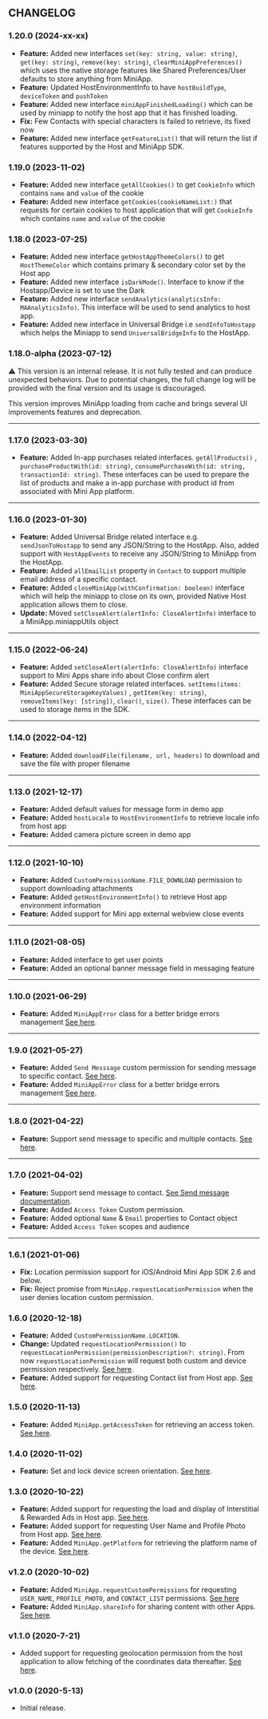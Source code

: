 ## CHANGELOG

### 1.20.0 (2024-xx-xx)
- **Feature:** Added new interfaces `set(key: string, value: string)`, `get(key: string)`, `remove(key: string)`, `clearMiniAppPreferences()` which uses the native storage features like Shared Preferences/User defaults to store anything from MiniApp.
- **Feature:** Updated HostEnvironmentInfo to have `hostBuildType`, `deviceToken` and `pushToken`
- **Feature:** Added new interface `miniAppFinishedLoading()` which can be used by miniapp to notify the host app that it has finished loading.
- **Fix:** Few Contacts with special characters is failed to retrieve, its fixed now
- **Feature:** Added new interface `getFeatureList()` that will return the list if features supported by the Host and MiniApp SDK.

### 1.19.0 (2023-11-02)
- **Feature:** Added new interface `getAllCookies()` to get `CookieInfo` which contains `name` and `value` of the cookie
- **Feature:** Added new interface `getCookies(cookieNameList:)` that requests for certain cookies to host application that will get `CookieInfo` which contains `name` and `value` of the cookie

### 1.18.0 (2023-07-25)
- **Feature:** Added new interface `getHostAppThemeColors()` to get `HostThemeColor` which contains primary & secondary color set by the Host app
- **Feature:** Added new interface `isDarkMode()`. Interface to know if the Hostapp/Device is set to use the Dark 
- **Feature:** Added new interface `sendAnalytics(analyticsInfo: MAAnalyticsInfo)`. This interface will be used to send analytics to host app.
- **Feature:** Added new interface in Universal Bridge i.e `sendInfoToHostapp` which helps the Miniapp to send `UniversalBridgeInfo` to the HostApp. 


### 1.18.0-alpha (2023-07-12)

:warning: This version is an internal release. It is not fully tested and can produce unexpected behaviors. Due to potential changes, the full change log will be provided with the final version and its usage is discouraged.

This version improves MiniApp loading from cache and brings several UI improvements features and deprecation.

---

### 1.17.0 (2023-03-30)
- **Feature:** Added In-app purchases related interfaces. `getAllProducts()` , `purchaseProductWith(id: string)`, `consumePurchaseWith(id: string, transactionId: string)`. These interfaces can be used to prepare the list of products and make a in-app purchase with product id from associated with Mini App platform.

---

### 1.16.0 (2023-01-30)
- **Feature:** Added Universal Bridge related interface e.g. `sendJsonToHostapp` to send any JSON/String to the HostApp. Also, added support with `HostAppEvents` to receive any JSON/String to MiniApp from the HostApp.
- **Feature:** Added `allEmailList` property in `Contact` to support multiple email address of a specific contact.
- **Feature:** Added `closeMiniApp(withConfirmation: boolean)` interface which will help the miniapp to close on its own, provided Native Host application allows them to close.
- **Update:** Moved `setCloseAlert(alertInfo: CloseAlertInfo)` interface to a MiniApp.miniappUtils object

---

### 1.15.0 (2022-06-24)
- **Feature:** Added `setCloseAlert(alertInfo: CloseAlertInfo)` interface support to Mini Apps share info about Close confirm alert
- **Feature:** Added Secure storage related interfaces. `setItems(items: MiniAppSecureStorageKeyValues)` , `getItem(key: string)`, `removeItems(key: [string])`, `clear()`, `size()`. These interfaces can be used to storage items in the SDK.

---
### 1.14.0 (2022-04-12)
- **Feature:** Added `downloadFile(filename, url, headers)` to download and save the file with proper filename

---

### 1.13.0 (2021-12-17)

- **Feature:** Added default values for message form in demo app
- **Feature:** Added `hostLocale` to `HostEnvironmentInfo` to retrieve locale info from host app
- **Feature:** Added camera picture screen in demo app

--- 

### 1.12.0 (2021-10-10)

- **Feature:** Added `CustomPermissionName.FILE_DOWNLOAD` permission to support downloading attachments
- **Feature:** Added `getHostEnvironmentInfo()`  to retrieve Host app environment information
- **Feature:** Added support for Mini app external webview close events

--- 

### 1.11.0 (2021-08-05)
- **Feature:** Added interface to get user points
- **Feature:** Added an optional banner message field in messaging feature

---

### 1.10.0 (2021-06-29)
- **Feature:** Added `MiniAppError` class for a better bridge errors management [See here](README.md#Errors-management).

---

### 1.9.0 (2021-05-27)
- **Feature:** Added `Send Messsage` custom permission for sending message to specific contact. [See here](README.md#Request-Permissions).
- **Feature:** Added `MiniAppError` class for a better bridge errors management [See here](README.md#Errors-management).

---

### 1.8.0 (2021-04-22)

- **Feature:** Support send message to specific and multiple contacts. [See here](README.md#Send-message).

---

### 1.7.0 (2021-04-02)

- **Feature:** Support send message to contact. [See Send message documentation](README.md#Send-message).
- **Feature:** Added `Access Token` Custom permission.
- **Feature:** Added optional `Name` & `Email` properties to Contact object
- **Feature:** Added `Access Token` scopes and audience

---

### 1.6.1 (2021-01-06)

- **Fix:** Location permission support for iOS/Android Mini App SDK 2.6 and below.
- **Fix:** Reject promise from `MiniApp.requestLocationPermission` when the user denies location custom permission.

### 1.6.0 (2020-12-18)

- **Feature:** Added `CustomPermissionName.LOCATION`.
- **Change:** Updated `requestLocationPermission()` to `requestLocationPermission(permissionDescription?: string)`. From now `requestLocationPermission` will request both custom and device permission respectively. [See here](README.md#Request-Permissions).
- **Feature:** Added support for requesting Contact list from Host app. [See here](README.md#Requesting-User-details).

### 1.5.0 (2020-11-13)

- **Feature:** Added `MiniApp.getAccessToken` for retrieving an access token. [See here](README.md#Get-access-token).

### 1.4.0 (2020-11-02)

- **Feature:** Set and lock device screen orientation. [See here](README.md#Set-screen-orientation).

### 1.3.0 (2020-10-22)

- **Feature:** Added support for requesting the load and display of Interstitial & Rewarded Ads in Host app. [See here](README.md#4-Show-Ads).
- **Feature:** Added support for requesting User Name and Profile Photo from Host app. [See here](README.md#Requesting-User-details).
- **Feature:** Added `MiniApp.getPlatform` for retrieving the platform name of the device. [See here](README.md#check-androidios-device).

### v1.2.0 (2020-10-02)

- **Feature:** Added `MiniApp.requestCustomPermissions` for requesting `USER_NAME`, `PROFILE_PHOTO`, and `CONTACT_LIST` permissions. [See here](README.md#Request-Permissions)
- **Feature:** Added `MiniApp.shareInfo` for sharing content with other Apps. [See here](README.md#Share-Info).

### v1.1.0 (2020-7-21)

- Added support for requesting geolocation permission from the host application to allow fetching of the coordinates data thereafter. [See here](README.md#Request-Permissions).

### v1.0.0 (2020-5-13)

- Initial release.
